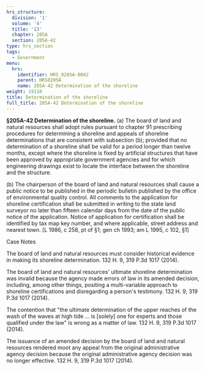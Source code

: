 ```yaml
---
hrs_structure:
  division: '1'
  volume: '4'
  title: '13'
  chapter: 205A
  section: 205A-42
type: hrs_section
tags:
  - Government
menu:
  hrs:
    identifier: HRS_0205A-0042
    parent: HRS0205A
    name: 205A-42 Determination of the shoreline
weight: 19110
title: Determination of the shoreline
full_title: 205A-42 Determination of the shoreline
---
```

**§205A-42 Determination of the shoreline.** (a) The board of land and natural resources shall adopt rules pursuant to chapter 91 prescribing procedures for determining a shoreline and appeals of shoreline determinations that are consistent with subsection (b); provided that no determination of a shoreline shall be valid for a period longer than twelve months, except where the shoreline is fixed by artificial structures that have been approved by appropriate government agencies and for which engineering drawings exist to locate the interface between the shoreline and the structure.

(b) The chairperson of the board of land and natural resources shall cause a public notice to be published in the periodic bulletin published by the office of environmental quality control. All comments to the application for shoreline certification shall be submitted in writing to the state land surveyor no later than fifteen calendar days from the date of the public notice of the application. Notice of application for certification shall be identified by tax map key number, and where applicable, street address and nearest town. [L 1986, c 258, pt of §1; gen ch 1993; am L 1995, c 102, §1]

Case Notes

The board of land and natural resources must consider historical evidence in making its shoreline determination. 132 H. 9, 319 P.3d 1017 (2014).

The board of land and natural resources' ultimate shoreline determination was invalid because the agency made errors of law in its amended decision, including, among other things, positing a multi-variable approach to shoreline certifications and disregarding a person's testimony. 132 H. 9, 319 P.3d 1017 (2014).

The contention that "the ultimate determination of the upper reaches of the wash of the waves at high tide ... is [solely] one for experts and those qualified under the law" is wrong as a matter of law. 132 H. 9, 319 P.3d 1017 (2014).

The issuance of an amended decision by the board of land and natural resources rendered moot any appeal from the original administrative agency decision because the original administrative agency decision was no longer effective. 132 H. 9, 319 P.3d 1017 (2014).